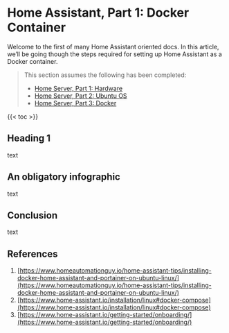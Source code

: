 # Home Assistant, Part 1: Docker Container

Welcome to the first of many Home Assistant oriented docs. In this article, we’ll be going though the steps required for setting up Home Assistant as a Docker container.

> This section assumes the following has been completed:
>
> * [Home Server, Part 1: Hardware](2031617.html)
> * [Home Server, Part 2: Ubuntu OS](14024705.html)
> * [Home Server, Part 3: Docker](1900552.html)

{{< toc >}}

## Heading 1

text

## An obligatory infographic

text

## Conclusion

text

## References

1. [https://www.homeautomationguy.io/home-assistant-tips/installing-docker-home-assistant-and-portainer-on-ubuntu-linux/](https://www.homeautomationguy.io/home-assistant-tips/installing-docker-home-assistant-and-portainer-on-ubuntu-linux/)
2. [https://www.home-assistant.io/installation/linux#docker-compose](https://www.home-assistant.io/installation/linux#docker-compose)
3. [https://www.home-assistant.io/getting-started/onboarding/](https://www.home-assistant.io/getting-started/onboarding/)
